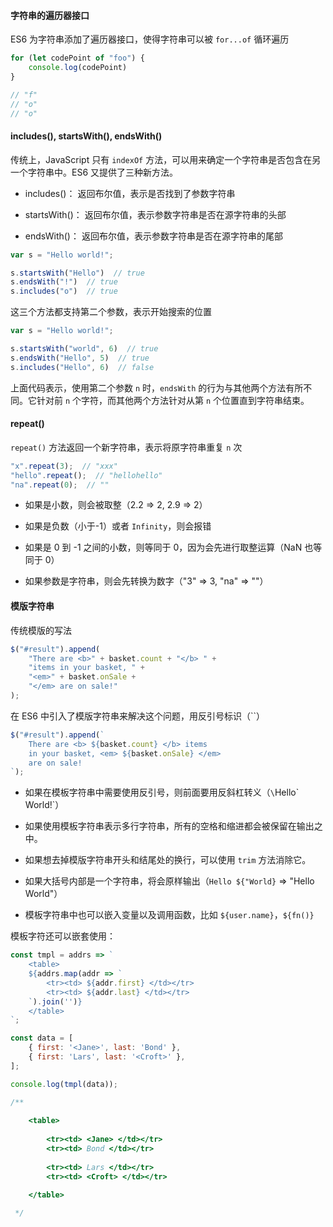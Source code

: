 #### 字符串的遍历器接口

ES6 为字符串添加了遍历器接口，使得字符串可以被 ```for...of``` 循环遍历

```js
for (let codePoint of "foo") {
    console.log(codePoint)
}

// "f"
// "o"
// "o"
```


#### includes(), startsWith(), endsWith()

传统上，JavaScript 只有 ```indexOf``` 方法，可以用来确定一个字符串是否包含在另一个字符串中。ES6 又提供了三种新方法。

* includes()： 返回布尔值，表示是否找到了参数字符串

* startsWith()： 返回布尔值，表示参数字符串是否在源字符串的头部

* endsWith()： 返回布尔值，表示参数字符串是否在源字符串的尾部

```js
var s = "Hello world!";

s.startsWith("Hello")  // true
s.endsWith("!")  // true
s.includes("o")  // true
```

这三个方法都支持第二个参数，表示开始搜索的位置

```js
var s = "Hello world!";

s.startsWith("world", 6)  // true
s.endsWith("Hello", 5)  // true
s.includes("Hello", 6)  // false
```

上面代码表示，使用第二个参数 ```n``` 时，```endsWith``` 的行为与其他两个方法有所不同。它针对前 ```n``` 个字符，而其他两个方法针对从第 ```n``` 个位置直到字符串结束。




#### repeat()

```repeat()``` 方法返回一个新字符串，表示将原字符串重复 ```n``` 次

```js
"x".repeat(3);  // "xxx"
"hello".repeat();  // "hellohello"
"na".repeat(0);  // ""
```

* 如果是小数，则会被取整（2.2 => 2, 2.9 => 2）

* 如果是负数（小于-1）或者 ```Infinity```，则会报错

* 如果是 0 到 -1 之间的小数，则等同于 0，因为会先进行取整运算（NaN 也等同于 0）

* 如果参数是字符串，则会先转换为数字（"3" => 3, "na" => ""）



#### 模版字符串

传统模版的写法

```js
$("#result").append(
    "There are <b>" + basket.count + "</b> " +
    "items in your basket, " +
    "<em>" + basket.onSale +
    "</em> are on sale!"
);
```

在 ES6 中引入了模版字符串来解决这个问题，用反引号标识（``）

```js
$("#result").append(`
    There are <b> ${basket.count} </b> items
    in your basket, <em> ${basket.onSale} </em>
    are on sale!
`);
```

* 如果在模板字符串中需要使用反引号，则前面要用反斜杠转义（`\`Hello\` World!`）

* 如果使用模板字符串表示多行字符串，所有的空格和缩进都会被保留在输出之中。

* 如果想去掉模版字符串开头和结尾处的换行，可以使用 ```trim``` 方法消除它。

* 如果大括号内部是一个字符串，将会原样输出（`Hello ${"World}` => "Hello World"）

* 模板字符串中也可以嵌入变量以及调用函数，比如 ```${user.name}```，```${fn()}```

模板字符还可以嵌套使用：

```js
const tmpl = addrs => `
    <table>
    ${addrs.map(addr => `
        <tr><td> ${addr.first} </td></tr>
        <tr><td> ${addr.last} </td></tr>
    `).join('')}
    </table>
`;

const data = [
    { first: '<Jane>', last: 'Bond' },
    { first: 'Lars', last: '<Croft>' },
];

console.log(tmpl(data));

/**
 
    <table>
    
        <tr><td> <Jane> </td></tr>
        <tr><td> Bond </td></tr>
    
        <tr><td> Lars </td></tr>
        <tr><td> <Croft> </td></tr>
    
    </table>

 */
```